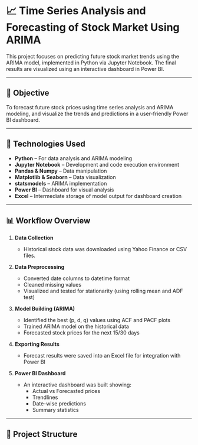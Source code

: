 # 📈 Time Series Analysis and Forecasting of Stock Market Using ARIMA

This project focuses on predicting future stock market trends using the ARIMA model, implemented in Python via Jupyter Notebook. The final results are visualized using an interactive dashboard in Power BI.

---

## 🧠 Objective

To forecast future stock prices using time series analysis and ARIMA modeling, and visualize the trends and predictions in a user-friendly Power BI dashboard.

---

## 🚀 Technologies Used

- **Python** – For data analysis and ARIMA modeling
- **Jupyter Notebook** – Development and code execution environment
- **Pandas & Numpy** – Data manipulation
- **Matplotlib & Seaborn** – Data visualization
- **statsmodels** – ARIMA implementation
- **Power BI** – Dashboard for visual analysis
- **Excel** – Intermediate storage of model output for dashboard creation

---

## 📊 Workflow Overview

1. **Data Collection**
   - Historical stock data was downloaded using Yahoo Finance or CSV files.

2. **Data Preprocessing**
   - Converted date columns to datetime format
   - Cleaned missing values
   - Visualized and tested for stationarity (using rolling mean and ADF test)

3. **Model Building (ARIMA)**
   - Identified the best (p, d, q) values using ACF and PACF plots
   - Trained ARIMA model on the historical data
   - Forecasted stock prices for the next 15/30 days

4. **Exporting Results**
   - Forecast results were saved into an Excel file for integration with Power BI

5. **Power BI Dashboard**
   - An interactive dashboard was built showing:
     - Actual vs Forecasted prices
     - Trendlines
     - Date-wise predictions
     - Summary statistics

---

## 📂 Project Structure

